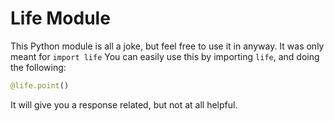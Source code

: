 # Life Module
This Python module is all a joke, but feel free to use it in anyway. It was only meant for `import life` You can easily use this by importing `life`, and doing the following:

```py
@life.point()
```
It will give you a response related, but not at all helpful.
